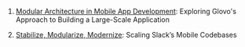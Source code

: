 1. [Modular Architecture in Mobile App Development](https://tuist.io/blog/2023/11/03/glovo/): Exploring Glovo's Approach to Building a Large-Scale Application

2. [Stabilize, Modularize, Modernize](https://slack.engineering/stabilize-modularize-modernize-scaling-slacks-mobile-codebases/): Scaling Slack’s Mobile Codebases
